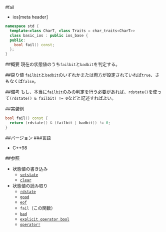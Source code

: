 #fail
* ios[meta header]

```cpp
namespace std {
  template<class CharT, class Traits = char_traits<CharT>>
  class basic_ios : public ios_base {
  public:
    bool fail() const;
  };
}
```

##概要
現在の状態値のうち`failbit`と`badbit`を判定する。

##戻り値
`failbit`と`badbit`のいずれかまたは両方が設定されていれば`true`、さもなくば`false`。

##備考
もし、本当に`failbit`のみの判定を行う必要があれば、`rdstate()`を使って`(rdstate() & failbit) != 0`などと記述すればよい。

##実装例
```cpp
bool fail() const {
  return (rdstate() & (failbit | badbit)) != 0;
}
```

##バージョン
###言語
- C++98

##参照
- 状態値の書き込み
    - [`setstate`](setstate.md)
    - [`clear`](clear.md)
- 状態値の読み取り
    - [`rdstate`](rdstate.md)
    - [`good`](good.md)
    - [`eof`](eof.md)
    - `fail`（この関数）
    - [`bad`](bad.md)
    - [`explicit operator bool`](op_bool.md)
    - [`operator!`](op_not.md)
